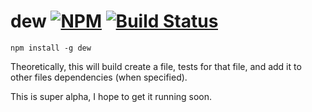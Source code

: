 dew [![NPM](https://nodei.co/npm/dew.png?mini=true)](https://nodei.co/npm/dew/) [![Build Status](http://img.shields.io/travis-ci/wlabranche/dew.svg?branch=master&style=flat)](https://travis-ci.org/wlabranche/cast)
====

```
npm install -g dew
```
Theoretically, this will build create a file, tests for that file, and add it to other files dependencies (when specified).

This is super alpha, I hope to get it running soon.
